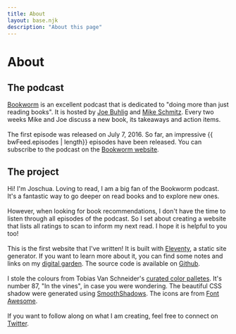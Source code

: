 ```yaml
---
title: About
layout: base.njk
description: "About this page"
---
```

<div class="about-page">
<div class="about-text">

# About
## <i class="fa-solid fa-microphone-lines"></i> The podcast
[Bookworm](https://bookworm.fm/) is an excellent podcast that is dedicated to "doing more than just reading books". It is hosted by [Joe Buhlig](https://twitter.com/joebuhlig) and [Mike Schmitz](https://twitter.com/_MikeSchmitz). Every two weeks Mike and Joe discuss a new book, its takeaways and action items.
<br><br>
The first episode was released on July 7, 2016. So far, an impressive {{ bwFeed.episodes | length}} episodes have been released. You can subscribe to the podcast on the [Bookworm website](https://bookworm.fm).

## <i class="fa-regular fa-file-code"></i> The project
Hi! I'm Joschua. Loving to read, I am a big fan of the Bookworm podcast. It's a fantastic way to go deeper on read books and to explore new ones.
<br><br>
However, when looking for book recommendations, I don't have the time to listen through all episodes of the podcast. So I set about creating a website that lists all ratings to scan to inform my next read. I hope it is helpful to you too!
<br><br>
This is the first website that I've written! It is built with [Eleventy](https://www.11ty.dev/), a static site generator. If you want to learn more about it, you can find some notes and links on my [digital garden](https://joschuasgarden.com/00+Meta/04+Tools/Eleventy). The source code is available on [Github](https://github.com/selfire1/bookworm-stats).
<br><br>
I stole the colours from Tobias Van Schneider's [curated color palletes](https://access.mymind.com/colors). It's number 87, "In the vines", in case you were wondering. The beautiful CSS shadow were generated using [SmoothShadows](https://shadows.brumm.af/). The icons are from [Font Awesome](https://fontawesome.com/).
<br><br>
If you want to follow along on what I am creating, feel free to connect on [Twitter](https://twitter.com/selfire1).
</div>
</div>